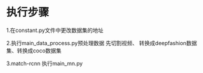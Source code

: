 # 执行步骤
1.在constant.py文件中更改数据集的地址

2.执行main_data_process.py预处理数据
  先切割视频、 转换成deepfashion数据集、转换成coco数据集

3.match-rcnn
  执行main_mn.py
   